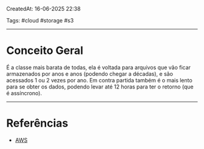 CreatedAt: 16-06-2025 22:38

Tags: #cloud #storage #s3

---
# Conceito Geral
É a classe mais barata de todas, ela é voltada para arquivos que vão ficar armazenados por anos e anos (podendo chegar a décadas), e são acessados 1 ou 2 vezes por ano.
Em contra partida também é o mais lento para se obter os dados, podendo levar até 12 horas para ter o retorno (que é assíncrono). 

---
# Referências
- [AWS](https://aws.amazon.com/pt/s3/storage-classes/?nc=sn&loc=3)